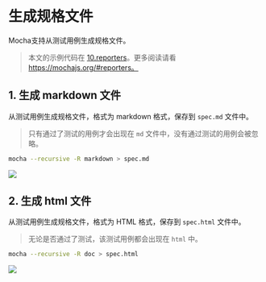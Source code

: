 # 生成规格文件

Mocha支持从测试用例生成规格文件。

> 本文的示例代码在 [10.reporters]。更多阅读请看 https://mochajs.org/#reporters。

## 1. 生成 markdown 文件

从测试用例生成规格文件，格式为 markdown 格式，保存到 `spec.md` 文件中。

> 只有通过了测试的用例才会出现在 `md` 文件中，没有通过测试的用例会被忽略。

```bash
mocha --recursive -R markdown > spec.md
```

![](index_files/90002be4-fefb-400a-8928-f6a9c6c6fd52.png)

## 2. 生成 html 文件

从测试用例生成规格文件，格式为 HTML 格式，保存到 `spec.html` 文件中。

> 无论是否通过了测试，该测试用例都会出现在 `html` 中。

```bash
mocha --recursive -R doc > spec.html
```

![](index_files/90002be4-fefb-400a-8928-f6a9c6c6fd52.png)

[10.reporters]:https://github.com/helinjiang/pro-mocha/tree/master/10.reporters